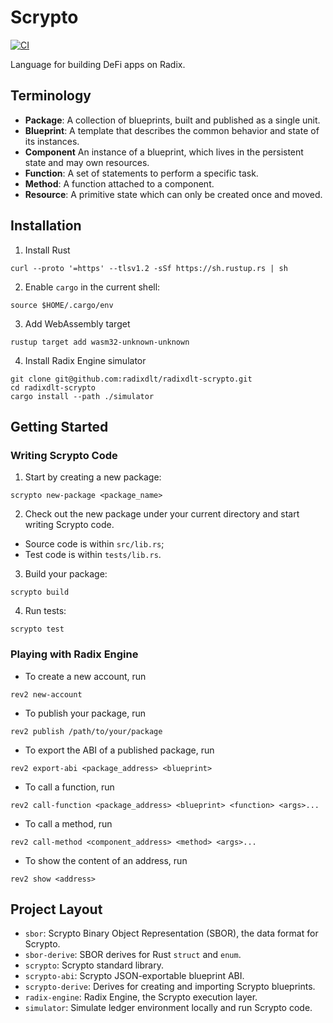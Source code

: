 # Scrypto

[![CI](https://github.com/radixdlt/radixdlt-scrypto/actions/workflows/ci.yml/badge.svg)](https://github.com/radixdlt/radixdlt-scrypto/actions/workflows/ci.yml)

Language for building DeFi apps on Radix.

## Terminology

- **Package**: A collection of blueprints, built and published as a single unit.
- **Blueprint**: A template that describes the common behavior and state of its instances.
- **Component** An instance of a blueprint, which lives in the persistent state and may own resources.
- **Function**: A set of statements to perform a specific task.
- **Method**: A function attached to a component.
- **Resource**: A primitive state which can only be created once and moved.

## Installation

1. Install Rust
```
curl --proto '=https' --tlsv1.2 -sSf https://sh.rustup.rs | sh
```
2. Enable `cargo` in the current shell:
```
source $HOME/.cargo/env
```
3. Add WebAssembly target
```
rustup target add wasm32-unknown-unknown
```
4. Install Radix Engine simulator
```
git clone git@github.com:radixdlt/radixdlt-scrypto.git
cd radixdlt-scrypto
cargo install --path ./simulator
```

## Getting Started

### Writing Scrypto Code

1. Start by creating a new package:
```
scrypto new-package <package_name>
```
2. Check out the new package under your current directory and start writing Scrypto code. 
  - Source code is within `src/lib.rs`;
  - Test code is within `tests/lib.rs`.
3. Build your package:
```
scrypto build
```
4. Run tests:
```
scrypto test
```

### Playing with Radix Engine

- To create a new account, run
```
rev2 new-account
```
- To publish your package, run
```
rev2 publish /path/to/your/package
```
- To export the ABI of a published package, run
```
rev2 export-abi <package_address> <blueprint>
```
- To call a function, run
```
rev2 call-function <package_address> <blueprint> <function> <args>...
```
- To call a method, run
```
rev2 call-method <component_address> <method> <args>...
```
- To show the content of an address, run
```
rev2 show <address>
```

## Project Layout

- `sbor`: Scrypto Binary Object Representation (SBOR), the data format for Scrypto.
- `sbor-derive`: SBOR derives for Rust `struct` and `enum`.
- `scrypto`: Scrypto standard library.
- `scrypto-abi`: Scrypto JSON-exportable blueprint ABI.
- `scrypto-derive`: Derives for creating and importing Scrypto blueprints.
- `radix-engine`: Radix Engine, the Scrypto execution layer.
- `simulator`: Simulate ledger environment locally and run Scrypto code.
